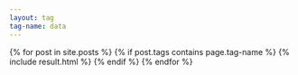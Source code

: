 ```yaml
---
layout: tag
tag-name: data
---
```

{% for post in site.posts %}
{% if post.tags contains page.tag-name %}
{% include result.html %}
{% endif %}
{% endfor %}
